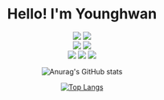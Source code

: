 <div align="center">
  <h1> Hello! I'm Younghwan </h1>

  <img src="https://img.shields.io/badge/Python-3776AB?style=flat-squre&logo=python&logoColor=white">
  <img src="https://img.shields.io/badge/java-007396?style=flat-squre&logo=Java&logoColor=white">
  <div>
    <img src="https://img.shields.io/badge/React-46caf3?style=flat-square&logo=React&logoColor=white"/>
    <img src="https://img.shields.io/badge/styled_component-004070?style=flat-square&logo=styled-components&logoColor=white"/>
  </div>
  <div>
    <img src="https://img.shields.io/badge/Javascript-ebd519?style=flat-square&logo=Javascript&logoColor=white&fontColor=white"/>
    <img src="https://img.shields.io/badge/HTML5-d84b26?style=flat-square&logo=html5&logoColor=white"/>
    <img src="https://img.shields.io/badge/CSS3-148bc8?style=flat-square&logo=css3&logoColor=white"/>
  </div>


  ![Anurag's GitHub stats](https://github-readme-stats.vercel.app/api?username=joun008&theme=vue-dark&show_icons=true)
  
  [![Top Langs](https://github-readme-stats.vercel.app/api/top-langs/?username=joun008&layout=compact)](https://github.com/anuraghazra/github-readme-stats)
</div>
